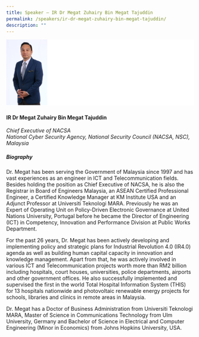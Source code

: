 ```yaml
---
title: Speaker – IR Dr Megat Zuhairy Bin Megat Tajuddin
permalink: /speakers/ir-dr-megat-zuhairy-bin-megat-tajuddin/
description: ""
---
```


![](/images/2023%20Speakers/megat%20zuhairy.png)

#### **IR Dr Megat Zuhairy Bin Megat Tajuddin**

*Chief Executive of NACSA <br>
National Cyber Security Agency, National Security Council (NACSA, NSC), Malaysia*


##### **Biography**
 Dr. Megat has been serving the Government of Malaysia since 1997 and has vast experiences as an engineer in ICT and Telecommunication fields. 
Besides holding the position as Chief Executive of NACSA, he is also the Registrar in Board of Engineers Malaysia, an ASEAN Certified Professional Engineer, a Certified Knowledge Manager at KM Institute USA and an Adjunct Professor at Universiti Teknologi MARA. Previously he was an Expert of Operating Unit on Policy-Driven Electronic Governance at United Nations University, Portugal before he became the Director of Engineering (ICT) in Competency, Innovation and Performance Division at Public Works Department. 

For the past 26 years, Dr. Megat has been actively developing and implementing policy and strategic plans for Industrial Revolution 4.0 (IR4.0) agenda as well as building human capital capacity in innovation and knowledge management. Apart from that, he was actively involved in various ICT and Telecommunication projects worth more than RM2 billion including hospitals, court houses, universities, police departments, airports and other government offices. He also successfully implemented and supervised the first in the world Total Hospital Information System (THIS) for 13 hospitals nationwide and photovoltaic renewable energy projects for schools, libraries and clinics in remote areas in Malaysia. 

Dr. Megat has a Doctor of Business Administration from Universiti Teknologi MARA, Master of Science in Communications Technology from Ulm University, Germany and Bachelor of Science in Electrical and Computer Engineering (Minor in Economics) from Johns Hopkins University, USA.